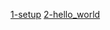 
[1-setup](https://customer-icirg9ue15wb0ia7.cloudflarestream.com/5bbc350ef7091ebc26070f05b4907e35/watch)
[2-hello_world](https://customer-icirg9ue15wb0ia7.cloudflarestream.com/ac77f9fb05bc17eba1ccac314f29a6c1/watch)
